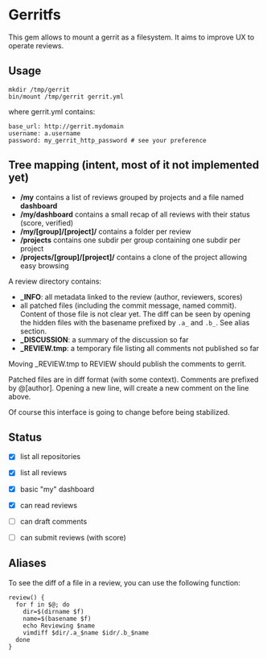 # Gerritfs

This gem allows to mount a gerrit as a filesystem. It aims to improve UX to operate reviews.

Usage
-----

```
mkdir /tmp/gerrit
bin/mount /tmp/gerrit gerrit.yml
```

where gerrit.yml contains:

```
base_url: http://gerrit.mydomain
username: a.username
password: my_gerrit_http_password # see your preference
```

Tree mapping (intent, most of it not implemented yet)
------------

- **/my** contains a list of reviews grouped by projects and a file named **dashboard**
 - **/my/dashboard** contains a small recap of all reviews with their status (score, verified)
 - **/my/[group]/[project]/** contains a folder per review
- **/projects** contains one subdir per group containing one subdir per project
 - **/projects/[group]/[project]/** contains a clone of the project allowing easy browsing

A review directory contains:
- **_INFO**: all metadata linked to the review (author, reviewers, scores)
- all patched files (including the commit message, named commit). Content of those file is not clear yet.
  The diff can be seen by opening the hidden files with the basename prefixed by `.a_` and `.b_`. See alias section.
- **_DISCUSSION**: a summary of the discussion so far
- **_REVIEW.tmp**: a temporary file listing all comments not published so far

Moving \_REVIEW.tmp to REVIEW should publish the comments to gerrit.

Patched files are in diff format (with some context). Comments are prefixed by @[author]. Opening a new line, will create a new comment on the line above.

Of course this interface is going to change before being stabilized.

Status
------

- [x] list all repositories
- [x] list all reviews
- [x] basic "my" dashboard
- [x] can read reviews
- [ ] can draft comments
- [ ] can submit reviews (with score)


Aliases
-------

To see the diff of a file in a review, you can use the following function:
```
review() {
  for f in $@; do
    dir=$(dirname $f)
    name=$(basename $f)
    echo Reviewing $name
    vimdiff $dir/.a_$name $idr/.b_$name
  done
}
```
